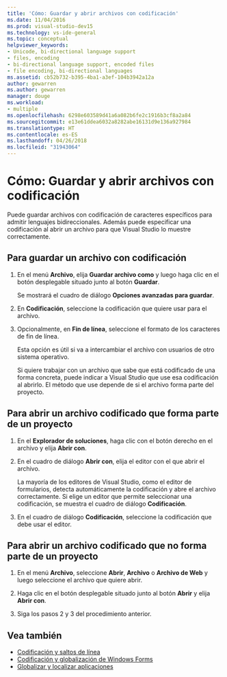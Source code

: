 ```yaml
---
title: 'Cómo: Guardar y abrir archivos con codificación'
ms.date: 11/04/2016
ms.prod: visual-studio-dev15
ms.technology: vs-ide-general
ms.topic: conceptual
helpviewer_keywords:
- Unicode, bi-directional language support
- files, encoding
- bi-directional language support, encoded files
- file encoding, bi-directional languages
ms.assetid: cb52b732-b395-4ba1-a3ef-104b3942a12a
author: gewarren
ms.author: gewarren
manager: douge
ms.workload:
- multiple
ms.openlocfilehash: 6298e603589d41a6a082b6fe2c1916b3cf8a2a84
ms.sourcegitcommit: e13e61ddea6032a8282abe16131d9e136a927984
ms.translationtype: HT
ms.contentlocale: es-ES
ms.lasthandoff: 04/26/2018
ms.locfileid: "31943064"
---
```

# <a name="how-to-save-and-open-files-with-encoding"></a>Cómo: Guardar y abrir archivos con codificación

Puede guardar archivos con codificación de caracteres específicos para admitir lenguajes bidireccionales. Además puede especificar una codificación al abrir un archivo para que Visual Studio lo muestre correctamente.

## <a name="to-save-a-file-with-encoding"></a>Para guardar un archivo con codificación

1.  En el menú **Archivo**, elija **Guardar archivo como** y luego haga clic en el botón desplegable situado junto al botón **Guardar**.

     Se mostrará el cuadro de diálogo **Opciones avanzadas para guardar**.

2.  En **Codificación**, seleccione la codificación que quiere usar para el archivo.

3.  Opcionalmente, en **Fin de línea**, seleccione el formato de los caracteres de fin de línea.

     Esta opción es útil si va a intercambiar el archivo con usuarios de otro sistema operativo.

     Si quiere trabajar con un archivo que sabe que está codificado de una forma concreta, puede indicar a Visual Studio que use esa codificación al abrirlo. El método que use depende de si el archivo forma parte del proyecto.

## <a name="to-open-an-encoded-file-that-is-part-of-a-project"></a>Para abrir un archivo codificado que forma parte de un proyecto

1.  En el **Explorador de soluciones**, haga clic con el botón derecho en el archivo y elija **Abrir con**.

2.  En el cuadro de diálogo **Abrir con**, elija el editor con el que abrir el archivo.

     La mayoría de los editores de Visual Studio, como el editor de formularios, detecta automáticamente la codificación y abre el archivo correctamente. Si elige un editor que permite seleccionar una codificación, se muestra el cuadro de diálogo **Codificación**.

3.  En el cuadro de diálogo **Codificación**, seleccione la codificación que debe usar el editor.

## <a name="to-open-an-encoded-file-that-is-not-part-of-a-project"></a>Para abrir un archivo codificado que no forma parte de un proyecto

1.  En el menú **Archivo**, seleccione **Abrir**, **Archivo** o **Archivo de Web** y luego seleccione el archivo que quiere abrir.

2.  Haga clic en el botón desplegable situado junto al botón **Abrir** y elija **Abrir con**.

3.  Siga los pasos 2 y 3 del procedimiento anterior.

## <a name="see-also"></a>Vea también

- [Codificación y saltos de línea](encodings-and-line-breaks.md)
- [Codificación y globalización de Windows Forms](/dotnet/framework/winforms/advanced/encoding-and-windows-forms-globalization)
- [Globalizar y localizar aplicaciones](../ide/globalizing-and-localizing-applications.md)